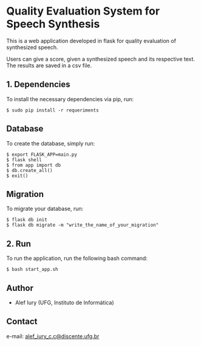 # Quality Evaluation System for Speech Synthesis

This is a web application developed in flask for quality evaluation of synthesized speech.

Users can give a score, given a synthesized speech and its respective text. The results are saved
in a csv file.

## 1. Dependencies

To install the necessary dependencies via pip, run:

```
$ sudo pip install -r requeriments
```

## Database

To create the database, simply run:

```
$ export FLASK_APP=main.py
$ flask shell
$ from app import db
$ db.create_all()
$ exit()
```

## Migration

To migrate your database, run:

```
$ flask db init
$ flask db migrate -m "write_the_name_of_your_migration"
```

## 2. Run

To run the application, run the following bash command:

```
$ bash start_app.sh
```

## Author

- Alef Iury (UFG, Instituto de Informática)

## Contact

e-mail: alef_iury_c.c@discente.ufg.br
